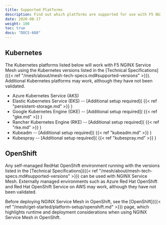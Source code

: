 ```yaml
---
title: Supported Platforms
description: Find out which platforms are supported for use with F5 NGINX Service Mesh.
date: 2020-08-17
weight: 100
toc: true
docs: "DOCS-688"
---
```


## Kubernetes

The Kubernetes platforms listed below will work with F5 NGINX Service Mesh using the Kubernetes versions listed in the [Technical Specifications]({{< ref "/mesh/about/mesh-tech-specs.md#supported-versions" >}}). Additional Kubernetes platforms may work, although they have not been validated.

- Azure Kubernetes Service (AKS)
- Elastic Kubernetes Service (EKS) -- [Additional setup required]( {{< ref "persistent-storage.md" >}} )
- Google Kubernetes Engine (GKE) -- [Additional setup required]( {{< ref "gke.md" >}} )
- Rancher Kubernetes Engine (RKE) -- [Additional setup required]( {{< ref "rke.md" >}} )
- Kubeadm -- [Additional setup required]( {{< ref "kubeadm.md" >}} )
- Kubespray -- [Additional setup required]( {{< ref "kubespray.md" >}} )

## OpenShift

Any self-managed RedHat OpenShift environment running with the versions listed in the [Technical Specifications]({{< ref "/mesh/about/mesh-tech-specs.md#supported-versions" >}}) can be used with NGINX Service Mesh. Externally managed environments such as Azure Red Hat OpenShift and Red Hat OpenShift Service on AWS may work, although they have not been validated.

Before deploying NGINX Service Mesh in OpenShift, see the [OpenShift]({{< ref "/mesh/get-started/platform-setup/openshift.md" >}}) page, which highlights runtime and deployment considerations when using NGINX Service Mesh in OpenShift.
